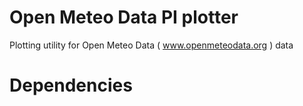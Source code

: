 Open Meteo Data PI plotter
=========

Plotting utility for Open Meteo Data ( www.openmeteodata.org ) data

Dependencies
=========